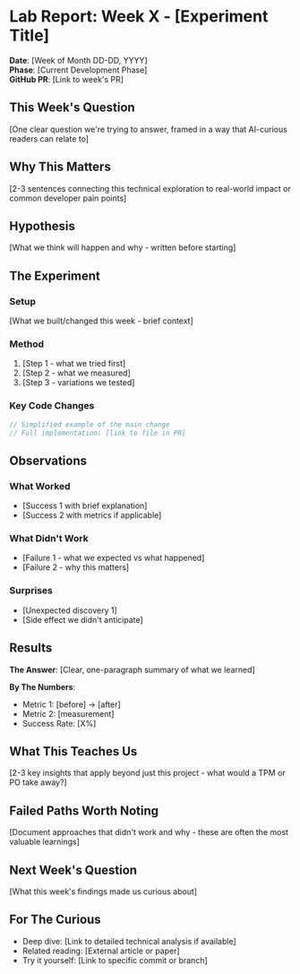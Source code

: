 # Lab Report: Week X - [Experiment Title]

**Date**: [Week of Month DD-DD, YYYY]  
**Phase**: [Current Development Phase]  
**GitHub PR**: [Link to week's PR]

## This Week's Question
[One clear question we're trying to answer, framed in a way that AI-curious readers can relate to]

## Why This Matters
[2-3 sentences connecting this technical exploration to real-world impact or common developer pain points]

## Hypothesis
[What we think will happen and why - written before starting]

## The Experiment

### Setup
[What we built/changed this week - brief context]

### Method
1. [Step 1 - what we tried first]
2. [Step 2 - what we measured]
3. [Step 3 - variations we tested]

### Key Code Changes
```go
// Simplified example of the main change
// Full implementation: [link to file in PR]
```

## Observations

### What Worked
- [Success 1 with brief explanation]
- [Success 2 with metrics if applicable]

### What Didn't Work
- [Failure 1 - what we expected vs what happened]
- [Failure 2 - why this matters]

### Surprises
- [Unexpected discovery 1]
- [Side effect we didn't anticipate]

## Results

**The Answer**: [Clear, one-paragraph summary of what we learned]

**By The Numbers**:
- Metric 1: [before] → [after]
- Metric 2: [measurement]
- Success Rate: [X%]

## What This Teaches Us
[2-3 key insights that apply beyond just this project - what would a TPM or PO take away?]

## Failed Paths Worth Noting
[Document approaches that didn't work and why - these are often the most valuable learnings]

## Next Week's Question
[What this week's findings made us curious about]

## For The Curious
- Deep dive: [Link to detailed technical analysis if available]
- Related reading: [External article or paper]
- Try it yourself: [Link to specific commit or branch]
